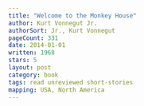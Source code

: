 ```yaml
---
title: "Welcome to the Monkey House"
author: Kurt Vonnegut Jr.
authorSort: Jr., Kurt Vonnegut
pageCount: 331
date: 2014-01-01
written: 1968
stars: 5
layout: post
category: book
tags: read unreviewed short-stories
mapping: USA, North America
---
```

